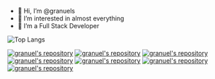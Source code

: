 - 👋 Hi, I’m @granuels
- 👀 I’m interested in almost everything
- 🌱 I’m a Full Stack Developer 

![Top Langs](https://github-readme-stats.vercel.app/api/top-langs/?username=granuels&size_weight=0.5&count_weight=0.5&layout=compact&theme=midnight-purple)

[![granuel's repository](https://github-readme-stats.vercel.app/api/pin/?username=granuels&repo=Code-Test&theme=radical)](https://github.com/granuels/Code-Test)
[![granuel's repository](https://github-readme-stats.vercel.app/api/pin/?username=granuels&repo=Whatsapp-Bot&theme=radical)](https://github.com/granuels/Whatsapp-Bot)
[![granuel's repository](https://github-readme-stats.vercel.app/api/pin/?username=granuels&repo=DeliveryManagementSystems-BTown_Dash&theme=radical&langs_count=10)](https://github.com/granuels/DeliveryManagementSystems-BTown_Dash)
[![granuel's repository](https://github-readme-stats.vercel.app/api/pin/?username=granuels&repo=Chrome-Extension&theme=radical)](https://github.com/granuels/Chrome-Extension)
[![granuel's repository](https://github-readme-stats.vercel.app/api/pin/?username=granuels&repo=DrumKit&theme=radical)](https://github.com/granuels/DrumKit)
[![granuel's repository](https://github-readme-stats.vercel.app/api/pin/?username=granuels&repo=WeatherApp&theme=radical)](https://github.com/granuels/WeatherApp)
[![granuel's repository](https://github-readme-stats.vercel.app/api/pin/?username=granuels&repo=FullStackEngineer-Challenge&theme=radical)](https://github.com/granuels/FullStackEngineer-Challenge)


<!---
granuels/granuels is a ✨ special ✨ repository because its `README.md` (this file) appears on your GitHub profile.
You can click the Preview link to take a look at your changes.
--->
